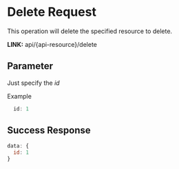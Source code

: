 # Delete Request
This operation will delete the specified resource to delete.

__LINK:__ api/{api-resource}/delete

## Parameter
Just specify the _id_

Example
```javascript
  id: 1
```

## Success Response
```javascript
data: {
  id: 1
}
```